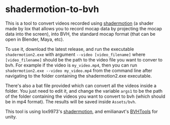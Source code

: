 # shadermotion-to-bvh

This is a tool to convert videos recorded using [shadermotion](https://www.youtube.com/watch?v=r8YpXP0RlZc) (a shader made by lox that allows you to record mocap data by projecting the mocap data into the screen), into BVH, the standard mocap format (that can be open in Blender, Maya, etc).

To use it, download the latest release, and run the executable `shadermotion2.exe` with argument `--video [video_filename]` where `[video_filename]` should be the path to the video file you want to conver to bvh. For example if the video is `my_video.mp4`, then you can run `shadermotion2.exe --video my_video.mp4` from the command line after navigating to the folder containing the shadermotion2.exe executable.

There's also a bat file provided which can convert all the videos inside a folder. You just need to edit it, and change the variable `args1` to be the path of the folder containing the videos you want to convert to bvh (which should be in mp4 format). The results will be saved inside `Assets/bvh`.

This tool is using lox9973's [shadermotion](https://gitlab.com/lox9973/ShaderMotion), and emilianavt's [BVHTools](https://github.com/emilianavt/BVHTools) for unity. 
